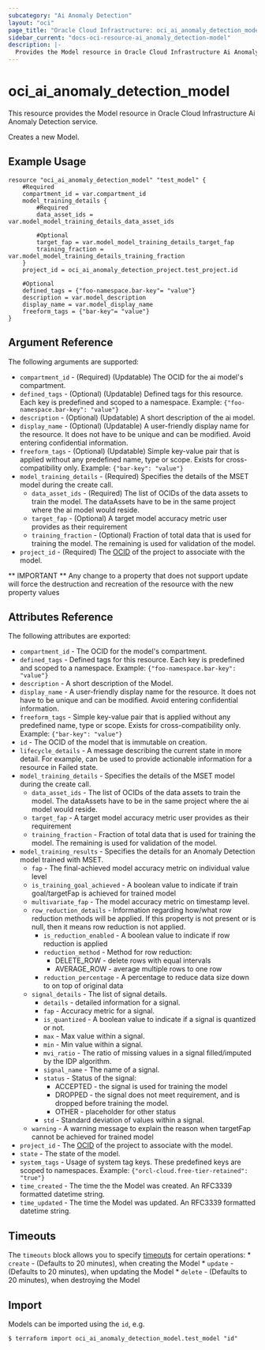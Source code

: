 ```yaml
---
subcategory: "Ai Anomaly Detection"
layout: "oci"
page_title: "Oracle Cloud Infrastructure: oci_ai_anomaly_detection_model"
sidebar_current: "docs-oci-resource-ai_anomaly_detection-model"
description: |-
  Provides the Model resource in Oracle Cloud Infrastructure Ai Anomaly Detection service
---
```


# oci_ai_anomaly_detection_model
This resource provides the Model resource in Oracle Cloud Infrastructure Ai Anomaly Detection service.

Creates a new Model.


## Example Usage

```hcl
resource "oci_ai_anomaly_detection_model" "test_model" {
	#Required
	compartment_id = var.compartment_id
	model_training_details {
		#Required
		data_asset_ids = var.model_model_training_details_data_asset_ids

		#Optional
		target_fap = var.model_model_training_details_target_fap
		training_fraction = var.model_model_training_details_training_fraction
	}
	project_id = oci_ai_anomaly_detection_project.test_project.id

	#Optional
	defined_tags = {"foo-namespace.bar-key"= "value"}
	description = var.model_description
	display_name = var.model_display_name
	freeform_tags = {"bar-key"= "value"}
}
```

## Argument Reference

The following arguments are supported:

* `compartment_id` - (Required) (Updatable) The OCID for the ai model's compartment.
* `defined_tags` - (Optional) (Updatable) Defined tags for this resource. Each key is predefined and scoped to a namespace. Example: `{"foo-namespace.bar-key": "value"}` 
* `description` - (Optional) (Updatable) A short description of the ai model.
* `display_name` - (Optional) (Updatable) A user-friendly display name for the resource. It does not have to be unique and can be modified. Avoid entering confidential information.
* `freeform_tags` - (Optional) (Updatable) Simple key-value pair that is applied without any predefined name, type or scope. Exists for cross-compatibility only. Example: `{"bar-key": "value"}` 
* `model_training_details` - (Required) Specifies the details of the MSET model during the create call.
	* `data_asset_ids` - (Required) The list of OCIDs of the data assets to train the model. The dataAssets have to be in the same project where the ai model would reside.
	* `target_fap` - (Optional) A target model accuracy metric user provides as their requirement
	* `training_fraction` - (Optional) Fraction of total data that is used for training the model. The remaining is used for validation of the model.
* `project_id` - (Required) The [OCID](https://docs.cloud.oracle.com/iaas/Content/General/Concepts/identifiers.htm) of the project to associate with the model.


** IMPORTANT **
Any change to a property that does not support update will force the destruction and recreation of the resource with the new property values

## Attributes Reference

The following attributes are exported:

* `compartment_id` - The OCID for the model's compartment.
* `defined_tags` - Defined tags for this resource. Each key is predefined and scoped to a namespace. Example: `{"foo-namespace.bar-key": "value"}` 
* `description` - A short description of the Model.
* `display_name` - A user-friendly display name for the resource. It does not have to be unique and can be modified. Avoid entering confidential information.
* `freeform_tags` - Simple key-value pair that is applied without any predefined name, type or scope. Exists for cross-compatibility only. Example: `{"bar-key": "value"}` 
* `id` - The OCID of the model that is immutable on creation.
* `lifecycle_details` - A message describing the current state in more detail. For example, can be used to provide actionable information for a resource in Failed state.
* `model_training_details` - Specifies the details of the MSET model during the create call.
	* `data_asset_ids` - The list of OCIDs of the data assets to train the model. The dataAssets have to be in the same project where the ai model would reside.
	* `target_fap` - A target model accuracy metric user provides as their requirement
	* `training_fraction` - Fraction of total data that is used for training the model. The remaining is used for validation of the model.
* `model_training_results` - Specifies the details for an Anomaly Detection model trained with MSET.
	* `fap` - The final-achieved model accuracy metric on individual value level
	* `is_training_goal_achieved` - A boolean value to indicate if train goal/targetFap is achieved for trained model
	* `multivariate_fap` - The model accuracy metric on timestamp level.
	* `row_reduction_details` - Information regarding how/what row reduction methods will be applied. If this property is not present or is null, then it means row reduction is not applied.
		* `is_reduction_enabled` - A boolean value to indicate if row reduction is applied
		* `reduction_method` - Method for row reduction:
			* DELETE_ROW - delete rows with equal intervals
			* AVERAGE_ROW - average multiple rows to one row 
		* `reduction_percentage` - A percentage to reduce data size down to on top of original data
	* `signal_details` - The list of signal details.
		* `details` - detailed information for a signal.
		* `fap` - Accuracy metric for a signal.
		* `is_quantized` - A boolean value to indicate if a signal is quantized or not.
		* `max` - Max value within a signal.
		* `min` - Min value within a signal.
		* `mvi_ratio` - The ratio of missing values in a signal filled/imputed by the IDP algorithm.
		* `signal_name` - The name of a signal.
		* `status` - Status of the signal:
			* ACCEPTED - the signal is used for training the model
			* DROPPED - the signal does not meet requirement, and is dropped before training the model.
			* OTHER - placeholder for other status 
		* `std` - Standard deviation of values within a signal.
	* `warning` - A warning message to explain the reason when targetFap cannot be achieved for trained model
* `project_id` - The [OCID](https://docs.cloud.oracle.com/iaas/Content/General/Concepts/identifiers.htm) of the project to associate with the model.
* `state` - The state of the model.
* `system_tags` - Usage of system tag keys. These predefined keys are scoped to namespaces. Example: `{"orcl-cloud.free-tier-retained": "true"}` 
* `time_created` - The time the the Model was created. An RFC3339 formatted datetime string.
* `time_updated` - The time the Model was updated. An RFC3339 formatted datetime string.

## Timeouts

The `timeouts` block allows you to specify [timeouts](https://registry.terraform.io/providers/oracle/oci/latest/docs/guides/changing_timeouts) for certain operations:
	* `create` - (Defaults to 20 minutes), when creating the Model
	* `update` - (Defaults to 20 minutes), when updating the Model
	* `delete` - (Defaults to 20 minutes), when destroying the Model


## Import

Models can be imported using the `id`, e.g.

```
$ terraform import oci_ai_anomaly_detection_model.test_model "id"
```


